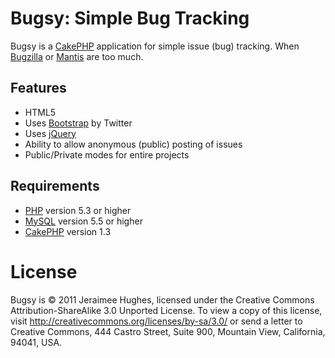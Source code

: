Bugsy: Simple Bug Tracking
==========================
Bugsy is a [CakePHP][cakephp] application for simple issue (bug) tracking. When [Bugzilla][bugzilla] or [Mantis][mantis] are too much.

Features
--------

* HTML5
* Uses [Bootstrap][bootstrap] by Twitter
* Uses [jQuery][jquery]
* Ability to allow anonymous (public) posting of issues
* Public/Private modes for entire projects

Requirements
------------

* [PHP][php] version 5.3 or higher
* [MySQL][mysql] version 5.5 or higher
* [CakePHP][cakephp] version 1.3

License
=======
Bugsy is © 2011 Jeraimee Hughes, licensed under the Creative Commons Attribution-ShareAlike 3.0 Unported License. To view a copy of this license, visit http://creativecommons.org/licenses/by-sa/3.0/ or send a letter to Creative Commons, 444 Castro Street, Suite 900, Mountain View, California, 94041, USA.

[cakephp]: http://cakephp.org/
[bugzilla]: http://www.bugzilla.org/
[mantis]: http://www.mantisbt.org/
[php]: http://php.net/
[mysql]: http://mysql.com/
[bootstrap]: http://twitter.github.com/bootstrap/
[jquery]: http://jquery.com/
